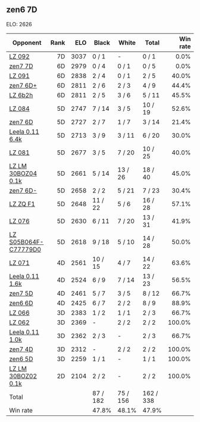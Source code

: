 ## zen6 7D ##

ELO: 2626

Opponent | Rank | ELO | Black | White | Total | Win rate
---------|-----:|----:|-------|-------|-------|-------:
[LZ 092](LZ%20092.md) | 7D | 3037 | 0 / 1 | - | 0 / 1 | 0.0%
[zen7 7D](zen7%207D.md) | 6D | 2979 | 0 / 4 | 0 / 1 | 0 / 5 | 0.0%
[LZ 091](LZ%20091.md) | 6D | 2838 | 2 / 4 | 0 / 1 | 2 / 5 | 40.0%
[zen7 6D+](zen7%206D+.md) | 6D | 2811 | 2 / 6 | 2 / 3 | 4 / 9 | 44.4%
[LZ 6b2h](LZ%206b2h.md) | 6D | 2811 | 2 / 5 | 3 / 6 | 5 / 11 | 45.5%
[LZ 084](LZ%20084.md) | 5D | 2747 | 7 / 14 | 3 / 5 | 10 / 19 | 52.6%
[zen7 6D](zen7%206D.md) | 5D | 2727 | 2 / 7 | 1 / 7 | 3 / 14 | 21.4%
[Leela 0.11 6.4k](Leela%200.11%206.4k.md) | 5D | 2713 | 3 / 9 | 3 / 11 | 6 / 20 | 30.0%
[LZ 081](LZ%20081.md) | 5D | 2677 | 3 / 5 | 7 / 20 | 10 / 25 | 40.0%
[LZ LM 30BOZ04 0.1k](LZ%20LM%2030BOZ04%200.1k.md) | 5D | 2661 | 5 / 14 | 13 / 26 | 18 / 40 | 45.0%
[zen7 6D-](zen7%206D-.md) | 5D | 2658 | 2 / 2 | 5 / 21 | 7 / 23 | 30.4%
[LZ ZQ F1](LZ%20ZQ%20F1.md) | 5D | 2648 | 11 / 22 | 5 / 6 | 16 / 28 | 57.1%
[LZ 076](LZ%20076.md) | 5D | 2630 | 6 / 11 | 7 / 20 | 13 / 31 | 41.9%
[LZ S05B064F-C77779D0](LZ%20S05B064F-C77779D0.md) | 5D | 2618 | 9 / 18 | 5 / 10 | 14 / 28 | 50.0%
[LZ 071](LZ%20071.md) | 4D | 2561 | 10 / 15 | 4 / 7 | 14 / 22 | 63.6%
[Leela 0.11 1.6k](Leela%200.11%201.6k.md) | 4D | 2524 | 6 / 9 | 7 / 14 | 13 / 23 | 56.5%
[zen7 5D](zen7%205D.md) | 4D | 2461 | 5 / 7 | 3 / 5 | 8 / 12 | 66.7%
[zen6 6D](zen6%206D.md) | 4D | 2425 | 6 / 7 | 2 / 2 | 8 / 9 | 88.9%
[LZ 066](LZ%20066.md) | 3D | 2383 | 1 / 2 | 1 / 1 | 2 / 3 | 66.7%
[LZ 062](LZ%20062.md) | 3D | 2369 | - | 2 / 2 | 2 / 2 | 100.0%
[Leela 0.11 1.0k](Leela%200.11%201.0k.md) | 3D | 2362 | 2 / 3 | - | 2 / 3 | 66.7%
[zen7 4D](zen7%204D.md) | 3D | 2312 | - | 2 / 2 | 2 / 2 | 100.0%
[zen6 5D](zen6%205D.md) | 3D | 2259 | 1 / 1 | - | 1 / 1 | 100.0%
[LZ LM 30BOZ02 0.1k](LZ%20LM%2030BOZ02%200.1k.md) | 2D | 2104 | 2 / 2 | - | 2 / 2 | 100.0%
Total | | | 87 / 182 | 75 / 156 | 162 / 338 | 
Win rate| | | 47.8% | 48.1% | 47.9% | 
